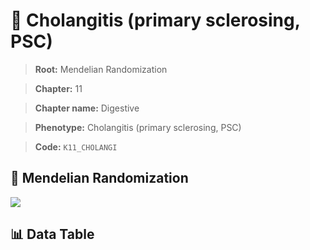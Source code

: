 # 🧪 Cholangitis (primary sclerosing, PSC)

> **Root:** Mendelian Randomization

> **Chapter:** 11  

> **Chapter name:** Digestive

> **Phenotype:** Cholangitis (primary sclerosing, PSC)  

> **Code:** `K11_CHOLANGI`

## 🧬 Mendelian Randomization  

<img src="/MR/Figures/Forward/K11_CHOLANGI.png"/>

## 📊 Data Table

<CsvTableMRF src="/public/MR/Data/Forward/K11_CHOLANGI.csv"/>
